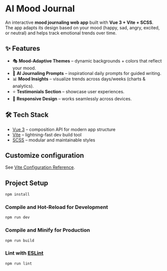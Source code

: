 # AI Mood Journal

An interactive **mood journaling web app** built with **Vue 3 + Vite + SCSS**.  
The app adapts its design based on your mood (happy, sad, angry, excited, or neutral) and helps track emotional trends over time.

## ✨ Features

- 🎭 **Mood-Adaptive Themes** – dynamic backgrounds + colors that reflect your mood.
- 📝 **AI Journaling Prompts** – inspirational daily prompts for guided writing.
- 📊 **Mood Insights** – visualize trends across days/weeks (charts & analytics).
- ⭐ **Testimonials Section** – showcase user experiences.
- 📱 **Responsive Design** – works seamlessly across devices.

## 🛠️ Tech Stack

- [Vue 3](https://vuejs.org/) – composition API for modern app structure
- [Vite](https://vitejs.dev/) – lightning-fast dev build tool
- [SCSS](https://sass-lang.com/) – modular and maintainable styles

## Customize configuration

See [Vite Configuration Reference](https://vite.dev/config/).

## Project Setup

```sh
npm install
```

### Compile and Hot-Reload for Development

```sh
npm run dev
```

### Compile and Minify for Production

```sh
npm run build
```

### Lint with [ESLint](https://eslint.org/)

```sh
npm run lint
```
